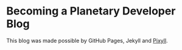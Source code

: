 # Becoming a Planetary Developer Blog

This blog was made possible by GitHub Pages, Jekyll and [Pixyll](http://www.pixyll.com).
